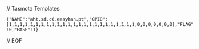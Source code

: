 // Tasmota Templates

```{"NAME":"aht.sd.c6.easyhan.pt","GPIO":[1,1,1,1,1,1,1,1,1,1,1,1,1,1,1,1,1,1,1,1,1,1,1,1,0,0,0,0,0,0,0],"FLAG":0,"BASE":1}```

// EOF
